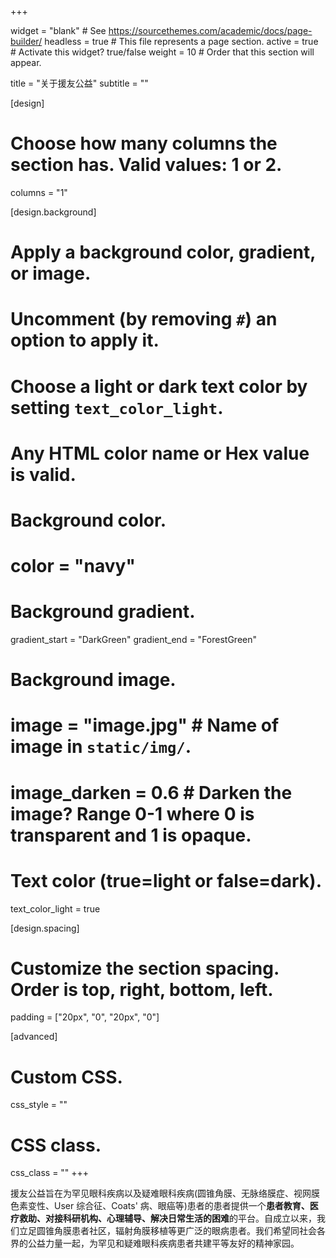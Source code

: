 +++

widget = "blank"  # See https://sourcethemes.com/academic/docs/page-builder/
headless = true  # This file represents a page section.
active = true  # Activate this widget? true/false
weight = 10  # Order that this section will appear.

title = "关于援友公益"
subtitle = ""

[design]
  # Choose how many columns the section has. Valid values: 1 or 2.
  columns = "1"

[design.background]
  # Apply a background color, gradient, or image.
  #   Uncomment (by removing `#`) an option to apply it.
  #   Choose a light or dark text color by setting `text_color_light`.
  #   Any HTML color name or Hex value is valid.

  # Background color.
  # color = "navy"

  # Background gradient.
  gradient_start = "DarkGreen"
  gradient_end = "ForestGreen"

  # Background image.
  # image = "image.jpg"  # Name of image in `static/img/`.
  # image_darken = 0.6  # Darken the image? Range 0-1 where 0 is transparent and 1 is opaque.

  # Text color (true=light or false=dark).
  text_color_light = true

[design.spacing]
  # Customize the section spacing. Order is top, right, bottom, left.
  padding = ["20px", "0", "20px", "0"]

[advanced]
 # Custom CSS.
 css_style = ""

 # CSS class.
 css_class = ""
+++

援友公益旨在为罕见眼科疾病以及疑难眼科疾病(圆锥角膜、无脉络膜症、视网膜色素变性、User 综合征、Coats' 病、眼癌等)患者的患者提供一个**患者教育、医疗救助、对接科研机构、心理辅导、解决日常生活的困难**的平台。自成立以来，我们立足圆锥角膜患者社区，辐射角膜移植等更广泛的眼病患者。我们希望同社会各界的公益力量一起，为罕见和疑难眼科疾病患者共建平等友好的精神家园。

